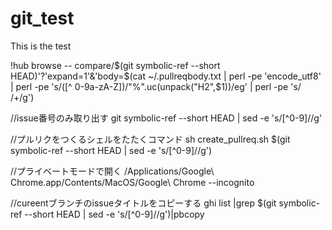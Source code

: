 # git_test
This is the test

!hub browse -- compare/$(git symbolic-ref --short HEAD)'?'expand=1'&'body=$(cat ~/.pullreqbody.txt | perl -pe 'encode_utf8' | perl -pe 's/([^ 0-9a-zA-Z])/\"%\".uc(unpack(\"H2\",$1))/eg' | perl -pe 's/ /+/g') 


//issue番号のみ取り出す
git symbolic-ref --short HEAD | sed -e 's/[^0-9]//g'

//プルリクをつくるシェルをたたくコマンド
sh create_pullreq.sh $(git symbolic-ref --short HEAD | sed -e 's/[^0-9]//g')

//プライベートモードで開く
/Applications/Google\ Chrome.app/Contents/MacOS/Google\ Chrome --incognito


//cureentブランチのissueタイトルをコピーする
ghi list |grep $(git symbolic-ref --short HEAD | sed -e 's/[^0-9]//g')|pbcopy



